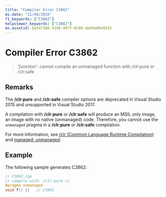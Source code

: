 ```yaml
---
title: "Compiler Error C3862"
ms.date: "11/04/2016"
f1_keywords: ["C3862"]
helpviewer_keywords: ["C3862"]
ms.assetid: ba547366-4189-4077-8c00-ab45e08a9533
---
```

# Compiler Error C3862

> '*function*': cannot compile an unmanaged function with /clr:pure or /clr:safe

## Remarks

The **/clr:pure** and **/clr:safe** compiler options are deprecated in Visual Studio 2015 and unsupported in Visual Studio 2017.

A compilation with **/clr:pure** or **/clr:safe** will produce an MSIL only image, an image with no native (unmanaged) code.  Therefore, you cannot use the `unmanaged` pragma in a **/clr:pure** or **/clr:safe** compilation.

For more information, see [/clr (Common Language Runtime Compilation)](../../build/reference/clr-common-language-runtime-compilation.md) and [managed, unmanaged](../../preprocessor/managed-unmanaged.md).

## Example

The following sample generates C3862:

```cpp
// C3862.cpp
// compile with: /clr:pure /c
#pragma unmanaged
void f() {}   // C3862
```